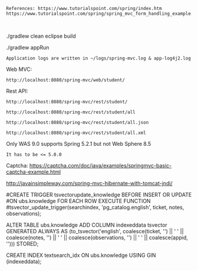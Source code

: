     References: https://www.tutorialspoint.com/spring/index.htm
    https://www.tutorialspoint.com/spring/spring_mvc_form_handling_example.htm
   

<br>

./gradlew clean eclipse build

./gradlew appRun

    Application logs are written in ~/logs/spring-mvc.log & app-log4j2.log

Web MVC:

    http://localhost:8080/spring-mvc/web/student/

Rest API:
    
    http://localhost:8080/spring-mvc/rest/student/
    
    http://localhost:8080/spring-mvc/rest/student/all
    
    http://localhost:8080/spring-mvc/rest/student/all.json
    
    http://localhost:8080/spring-mvc/rest/student/all.xml
    
    
Only WAS 9.0 supports Spring 5.2.1 but not Web Sphere 8.5

    It has to be <= 5.0.0
    

Captcha: https://captcha.com/doc/java/examples/springmvc-basic-captcha-example.html

http://javainsimpleway.com/spring-mvc-hibernate-with-tomcat-jndi/



#CREATE TRIGGER tsvectorupdate_knowledge BEFORE INSERT OR UPDATE
#ON ubs.knowledge FOR EACH ROW EXECUTE FUNCTION
#tsvector_update_trigger(searchindex, 'pg_catalog.english', ticket, notes, observations);

ALTER TABLE ubs.knowledge
    ADD COLUMN indexeddata tsvector
    GENERATED ALWAYS AS (to_tsvector('english', 
            coalesce(ticket, '') 
            || ' ' || coalesce(notes, '') 
            || ' ' || coalesce(observations, '')
            || ' ' || coalesce(appid, ''))) 
    STORED;

CREATE INDEX textsearch_idx ON ubs.knowledge USING 
    GIN (indexeddata);

    
